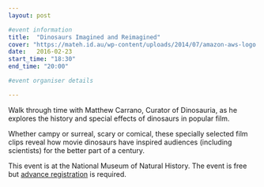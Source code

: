 ```yaml
---
layout: post

#event information
title:  "Dinosaurs Imagined and Reimagined"
cover: "https://mateh.id.au/wp-content/uploads/2014/07/amazon-aws-logo.jpg"
date:   2016-02-23
start_time: "18:30"
end_time: "20:00"

#event organiser details

---
```


Walk through time with Matthew Carrano, Curator of Dinosauria, as he
explores the history and special effects of dinosaurs in popular film.

Whether campy or surreal, scary or comical, these specially selected
film clips reveal how movie dinosaurs have inspired audiences
(including scientists) for the better part of a century. 

This event is at the National Museum of Natural History. The event
is free but [advance registration](https://www.facebook.com/events/1290117051013702/) is required.

